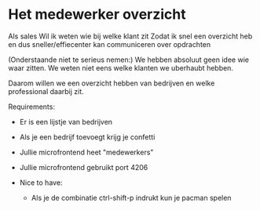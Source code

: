 # Het medewerker overzicht

Als sales
Wil ik weten wie bij welke klant zit
Zodat ik snel een overzicht heb en dus sneller/effiecenter kan communiceren over opdrachten

(Onderstaande niet te serieus nemen:) We hebben absoluut geen idee wie waar zitten. We weten niet eens welke klanten we uberhaubt hebben.

Daarom willen we een overzicht hebben van bedrijven en welke professional daarbij zit.

Requirements:

- Er is een lijstje van bedrijven
- Als je een bedrijf toevoegt krijg je confetti


- Jullie microfrontend heet "medewerkers"
- Jullie microfrontend gebruikt port 4206


- Nice to have:
    - Als je de combinatie ctrl-shift-p indrukt kun je pacman spelen
